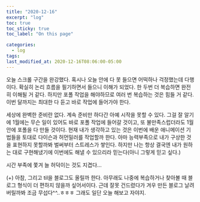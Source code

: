 ```yaml
---
title: "2020-12-16"
excerpt: "log"
toc: true
toc_sticky: true
toc_label: "On this page"

categories:
  - log
tags:
last_modified_at: 2020-12-16T08:06:00-05:00
---
```


오늘 스크롤 구간을 완강했다. 혹시나 오늘 안에 다 못 들으면 어떡하나 걱정했는데 다행이다. 확실히 논리 흐름을 필기하면서 들으니 이해가 되었다. 한 두번 더 복습하면 완전히 이해될 거 같다. 하지만 포폴 작업을 해야하므로 여러 번 복습하는 것은 힘들 거 같다. 이번 달까지는 최대한 다 듣고 바로 작업에 들어가야 한다.

세상에 완벽한 준비란 없다. 계속 준비만 하다간 아예 시작을 못할 수 있다. 그걸 잘 알기에 1월에는 무슨 일이 있어도 바로 포폴 작업에 들어갈 것이고, 또 불만족스럽더라도 1월 안에 포폴을 다 만들 것이다. 현재 내가 생각하고 있는 것은 이번에 배운 애니메이션 기법들을 토대로 다이슨과 허먼밀러를 작업할까 한다. 아마 능력부족으로 내가 구상한 것을 표현하지 못할까봐 벌써부터 스트레스가 쌓인다. 하지만 나는 항상 결국엔 내가 원하는 대로 구현해냈기에 이번에도 해낼 수 있으리라 믿는다(아니 그렇게 믿고 싶다.)

시간 부족에 쫓겨 늘 허덕이는 것도 지겹다...

(+) 아참, 그리고 til을 블로그도 올릴까 한다.
아무래도 나중에 복습하거나 찾아볼 때 블로그 형식이 더 편하지 않을까 싶어서이다.
근데 잘못 건드렸다가 겨우 만든 블로그 날려버릴까봐 조금 무섭다^^..ㅎㅎㅎ 그래도 일단 오늘 해보고 자야지.
